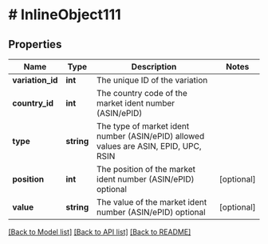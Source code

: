 # # InlineObject111

## Properties

Name | Type | Description | Notes
------------ | ------------- | ------------- | -------------
**variation_id** | **int** | The unique ID of the variation | 
**country_id** | **int** | The country code of the market ident number (ASIN/ePID) | 
**type** | **string** | The type of market ident number (ASIN/ePID)  allowed values are ASIN, EPID, UPC, RSIN | 
**position** | **int** | The position of the market ident number  (ASIN/ePID) optional | [optional] 
**value** | **string** | The value of the market ident number (ASIN/ePID) optional | [optional] 

[[Back to Model list]](../../README.md#documentation-for-models) [[Back to API list]](../../README.md#documentation-for-api-endpoints) [[Back to README]](../../README.md)


